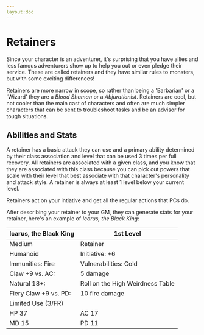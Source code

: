 ```yaml
---
layout:doc
---
```

# Retainers

Since your character is an adventurer, it's surprising that you have allies and less famous adventurers show up to help you out or even pledge their service. These are called retainers and they have similar rules to monsters, but with some exciting differences!

Retainers are more narrow in scope, so rather than being a 'Barbarian' or a 'Wizard' they are a *Blood Shaman* or a *Abjurationist*. Retainers are cool, but not cooler than the main cast of characters and often are much simpler characters that can be sent to troubleshoot tasks and be an advisor for tough situations.

## Abilities and Stats

A retainer has a basic attack they can use and a primary ability determined by their class association and level that can be used 3 times per full recovery. All retainers are associated with a given class, and you know that they are associated with this class because you can pick out powers that scale with their level that best associate with that character's personality and attack style. A retainer is always at least 1 level below your current level.

Retainers act on your intiative and get all the regular actions that PCs do.

After describing your retainer to your GM, they can generate stats for your retainer, here's an example of *Icarus, the Black King*:

| Icarus, the Black King | 1st Level | 
| --- | --- |
| Medium | Retainer |
| Humanoid |Initiative: +6 |
| Immunities: Fire | Vulnerabilities: Cold |
| Claw +9 vs. AC: | 5 damage |
| Natural 18+: | Roll on the High Weirdness Table |
| Fiery Claw +9 vs. PD: | 10 fire damage |
| Limited Use (3/FR) |  |
| HP 37 | AC 17 |
| MD 15 | PD 11 |
